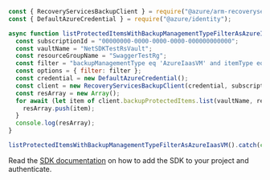 ```javascript
const { RecoveryServicesBackupClient } = require("@azure/arm-recoveryservicesbackup");
const { DefaultAzureCredential } = require("@azure/identity");

async function listProtectedItemsWithBackupManagementTypeFilterAsAzureIaasVM() {
  const subscriptionId = "00000000-0000-0000-0000-000000000000";
  const vaultName = "NetSDKTestRsVault";
  const resourceGroupName = "SwaggerTestRg";
  const filter = "backupManagementType eq 'AzureIaasVM' and itemType eq 'VM'";
  const options = { filter: filter };
  const credential = new DefaultAzureCredential();
  const client = new RecoveryServicesBackupClient(credential, subscriptionId);
  const resArray = new Array();
  for await (let item of client.backupProtectedItems.list(vaultName, resourceGroupName, options)) {
    resArray.push(item);
  }
  console.log(resArray);
}

listProtectedItemsWithBackupManagementTypeFilterAsAzureIaasVM().catch(console.error);
```

Read the [SDK documentation](https://github.com/Azure/azure-sdk-for-js/blob/%40azure%2Farm-recoveryservicesbackup_9.0.0/sdk/recoveryservicesbackup/arm-recoveryservicesbackup/README.md) on how to add the SDK to your project and authenticate.
